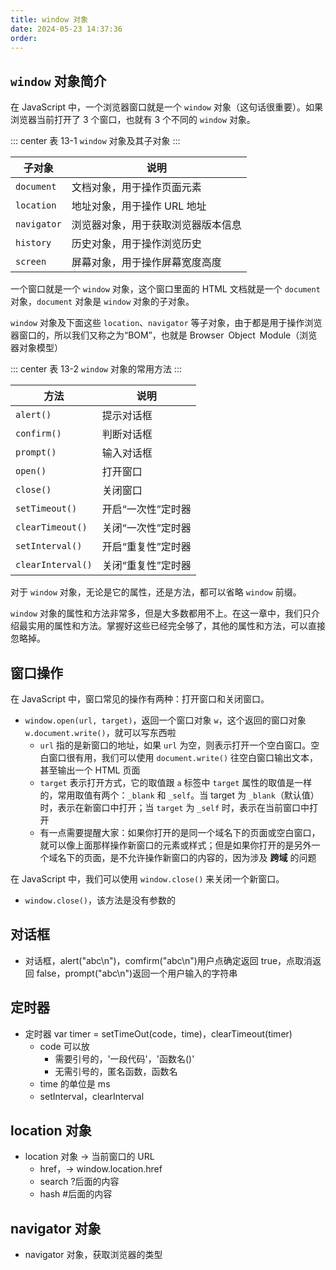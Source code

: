 ```yaml
---
title: window 对象
date: 2024-05-23 14:37:36
order: 
---
```


## <code>window</code> 对象简介

在 JavaScript 中，一个浏览器窗口就是一个 `window` 对象（这句话很重要）。如果浏览器当前打开了 3 个窗口，也就有 3 个不同的 `window` 对象。

::: center
表 13-1 `window` 对象及其子对象
:::

| 子对象      | 说明                               |
| ----------- | ---------------------------------- |
| `document`  | 文档对象，用于操作页面元素         |
| `location`  | 地址对象，用于操作 URL 地址        |
| `navigator` | 浏览器对象，用于获取浏览器版本信息 |
| `history`   | 历史对象，用于操作浏览历史         |
| `screen`    | 屏幕对象，用于操作屏幕宽度高度     |

一个窗口就是一个 `window` 对象，这个窗口里面的 HTML 文档就是一个 `document` 对象，`document` 对象是 `window` 对象的子对象。

`window` 对象及下面这些 `location`、`navigator` 等子对象，由于都是用于操作浏览器窗口的，所以我们又称之为“BOM”，也就是 Browser Object Module（浏览器对象模型）

::: center
表 13-2 `window` 对象的常用方法
:::

| 方法              | 说明               |
| ----------------- | ------------------ |
| `alert()`         | 提示对话框         |
| `confirm()`       | 判断对话框         |
| `prompt()`        | 输入对话框         |
| `open()`          | 打开窗口           |
| `close()`         | 关闭窗口           |
| `setTimeout()`    | 开启“一次性”定时器 |
| `clearTimeout()`  | 关闭“一次性”定时器 |
| `setInterval()`   | 开启“重复性”定时器 |
| `clearInterval()` | 关闭“重复性”定时器 |

对于 `window` 对象，无论是它的属性，还是方法，都可以省略 `window` 前缀。

`window` 对象的属性和方法非常多，但是大多数都用不上。在这一章中，我们只介绍最实用的属性和方法。掌握好这些已经完全够了，其他的属性和方法，可以直接忽略掉。

## 窗口操作

在 JavaScript 中，窗口常见的操作有两种：打开窗口和关闭窗口。

- `window.open(url, target)`，返回一个窗口对象 `w`，这个返回的窗口对象 `w.document.write()`，就可以写东西啦
  - `url` 指的是新窗口的地址，如果 `url` 为空，则表示打开一个空白窗口。空白窗口很有用，我们可以使用 `document.write()` 往空白窗口输出文本，甚至输出一个 HTML 页面
  - `target` 表示打开方式，它的取值跟 `a` 标签中 `target` 属性的取值是一样的，常用取值有两个：`_blank` 和 `_self`。当 target 为 `_blank`（默认值）时，表示在新窗口中打开；当 `target` 为 `_self` 时，表示在当前窗口中打开
  - 有一点需要提醒大家：如果你打开的是同一个域名下的页面或空白窗口，就可以像上面那样操作新窗口的元素或样式；但是如果你打开的是另外一个域名下的页面，是不允许操作新窗口的内容的，因为涉及 **跨域** 的问题

在 JavaScript 中，我们可以使用 `window.close()` 来关闭一个新窗口。

- `window.close()`，该方法是没有参数的

## 对话框

- 对话框，alert("abc\n")，comfirm("abc\n")用户点确定返回 true，点取消返回 false，prompt("abc\n")返回一个用户输入的字符串

## 定时器

- 定时器 var timer = setTimeOut(code，time)，clearTimeout(timer)
  - code 可以放
    - 需要引号的，'一段代码'，'函数名()'
    - 无需引号的，匿名函数，函数名
  - time 的单位是 ms
  - setInterval，clearInterval

## location 对象

- location 对象 -> 当前窗口的 URL
  - href，-> window.location.href
  - search ?后面的内容
  - hash #后面的内容

## navigator 对象

- navigator 对象，获取浏览器的类型
